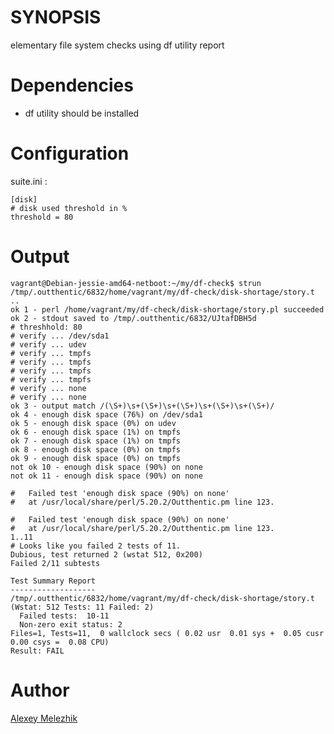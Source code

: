 # SYNOPSIS

elementary file system checks using df utility report 

# Dependencies

* df utility should be installed

# Configuration

suite.ini : 

    [disk]
    # disk used threshold in %
    threshold = 80
    
    
# Output

    vagrant@Debian-jessie-amd64-netboot:~/my/df-check$ strun
    /tmp/.outthentic/6832/home/vagrant/my/df-check/disk-shortage/story.t ..
    ok 1 - perl /home/vagrant/my/df-check/disk-shortage/story.pl succeeded
    ok 2 - stdout saved to /tmp/.outthentic/6832/UJtafDBH5d
    # threshhold: 80
    # verify ... /dev/sda1
    # verify ... udev
    # verify ... tmpfs
    # verify ... tmpfs
    # verify ... tmpfs
    # verify ... tmpfs
    # verify ... none
    # verify ... none
    ok 3 - output match /(\S+)\s+(\S+)\s+(\S+)\s+(\S+)\s+(\S+)/
    ok 4 - enough disk space (76%) on /dev/sda1
    ok 5 - enough disk space (0%) on udev
    ok 6 - enough disk space (1%) on tmpfs
    ok 7 - enough disk space (1%) on tmpfs
    ok 8 - enough disk space (0%) on tmpfs
    ok 9 - enough disk space (0%) on tmpfs
    not ok 10 - enough disk space (90%) on none
    not ok 11 - enough disk space (90%) on none
    
    #   Failed test 'enough disk space (90%) on none'
    #   at /usr/local/share/perl/5.20.2/Outthentic.pm line 123.
    
    #   Failed test 'enough disk space (90%) on none'
    #   at /usr/local/share/perl/5.20.2/Outthentic.pm line 123.
    1..11
    # Looks like you failed 2 tests of 11.
    Dubious, test returned 2 (wstat 512, 0x200)
    Failed 2/11 subtests
    
    Test Summary Report
    -------------------
    /tmp/.outthentic/6832/home/vagrant/my/df-check/disk-shortage/story.t (Wstat: 512 Tests: 11 Failed: 2)
      Failed tests:  10-11
      Non-zero exit status: 2
    Files=1, Tests=11,  0 wallclock secs ( 0.02 usr  0.01 sys +  0.05 cusr  0.00 csys =  0.08 CPU)
    Result: FAIL
    
# Author

[Alexey Melezhik](mailto:melezhik@gmail.com)
